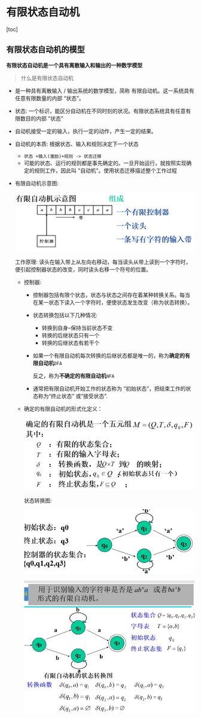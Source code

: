 # 有限状态自动机

[toc]

## 有限状态自动机的模型

**有限状态自动机是一个具有离散输入和输出的一种数学模型**

> 什么是有限状态自动机

- 是一种具有离散输入 / 输出系统的数学模型，简称 有限自动机。这一系统具有任意有限数量的内部 “状态”。

- 状态: 一个标识，能区分自动机在不同时刻的状况。有限状态系统具有任意有限数目的内部 “状态”

- 自动机接受一定的输入，执行一定的动作，产生一定的结果。

- 自动机的本质: 根据状态、输入和规则决定下一个状态

  - `状态 +输入(激励)+规则 -> 状态迁移`
  - 可能的状态、运行的规则都是事先确定的。一旦开始运行，就按照实现确定的规则工作，因此叫 "自动机"。使用状态迁移描述整个工作过程

- 有限自动机示意图:

  

  ![img](assets/10b29ca6d5e0a9923a58c59041235ab0-16559629554839.png)

  

  工作原理: 读头在输入带上从左向右移动，每当读头从带上读到一个字符时，便引起控制器状态的改变，同时读头右移一个符号的位置。

  - 控制器:

    - 控制器包括有限个状态，状态与状态之间存在着某种转换关系。每当在某一状态下读入一个字符时，便使状态发生改变（称为状态转换）。

    - 状态转换包括以下几种情况:

      - 转换到自身–保持当前状态不变
      - 转换的后继状态只有一个
      - 转换的后继状态有若干个

    - 如果一个有限自动机每次转换的后继状态都是唯一的，称为**确定的有限自动机**`DFA`

      反之，称为**不确定的有限自动机**`NFA`

    - 通常把有限自动机开始工作的状态称为 “初始状态”，把结束工作的状态称为“终止状态” 或“接受状态”.

  - 确定的有限自动机的形式化定义：

    

    ![img](assets/c3aa73e908f4a23b200b13b20d4adfc9.png)

    

    状态转换图:

    

    ![img](assets/a8307d6bb191f8307dc3ec524f5f5387.png)

    

    

    ![img](assets/dd5aaf1abed5ad2b96c5f55b01f7e5a8.png)

    



